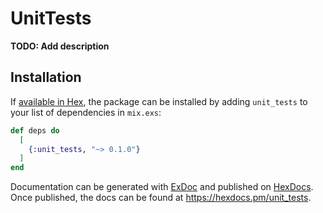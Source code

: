 # UnitTests

**TODO: Add description**

## Installation

If [available in Hex](https://hex.pm/docs/publish), the package can be installed
by adding `unit_tests` to your list of dependencies in `mix.exs`:

```elixir
def deps do
  [
    {:unit_tests, "~> 0.1.0"}
  ]
end
```

Documentation can be generated with [ExDoc](https://github.com/elixir-lang/ex_doc)
and published on [HexDocs](https://hexdocs.pm). Once published, the docs can
be found at <https://hexdocs.pm/unit_tests>.

